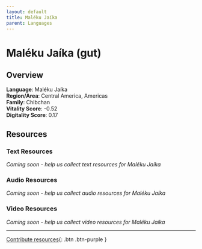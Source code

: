 ```yaml
---
layout: default
title: Maléku Jaíka
parent: Languages
---
```


# Maléku Jaíka (gut)

## Overview

**Language**: Maléku Jaíka  
**Region/Area**: Central America, Americas  
**Family**: Chibchan  
**Vitality Score**: -0.52  
**Digitality Score**: 0.17  

## Resources

### Text Resources
*Coming soon - help us collect text resources for Maléku Jaíka*

### Audio Resources
*Coming soon - help us collect audio resources for Maléku Jaíka*

### Video Resources
*Coming soon - help us collect video resources for Maléku Jaíka*

---

[Contribute resources](https://fairtrain.github.io/){: .btn .btn-purple }
